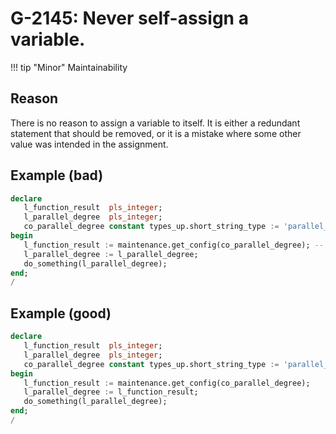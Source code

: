 # G-2145: Never self-assign a variable.

!!! tip "Minor"
    Maintainability

## Reason

There is no reason to assign a variable to itself. It is either a redundant statement that should be removed, or it is a mistake where some other value was intended in the assignment.

## Example (bad)

``` sql
declare
   l_function_result  pls_integer;
   l_parallel_degree  pls_integer;
   co_parallel_degree constant types_up.short_string_type := 'parallel_degree';
begin
   l_function_result := maintenance.get_config(co_parallel_degree); -- NOSONAR: suppress G-2135
   l_parallel_degree := l_parallel_degree;
   do_something(l_parallel_degree);
end;
/
```

## Example (good)

``` sql
declare
   l_function_result  pls_integer;
   l_parallel_degree  pls_integer;
   co_parallel_degree constant types_up.short_string_type := 'parallel_degree';
begin
   l_function_result := maintenance.get_config(co_parallel_degree);
   l_parallel_degree := l_function_result;
   do_something(l_parallel_degree);
end;
/
```